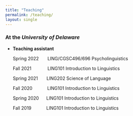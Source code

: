 ```yaml
---
title: "Teaching"
permalink: /teaching/
layout: single
---
```


### At the ***University of Delaware***

- **Teaching assistant**

  Spring 2022 &nbsp;&nbsp;&nbsp;&nbsp;&nbsp; LING/CGSC496/696 Psycholinguistics

  Fall 2021  &nbsp;&nbsp;&nbsp;&nbsp;&nbsp;&nbsp;&nbsp;&nbsp;&nbsp;&nbsp;&nbsp; LING101 Introduction to Linguistics

  Spring 2021 &nbsp;&nbsp;&nbsp;&nbsp;&nbsp; LING202 Science of Language

  Fall 2020 &nbsp;&nbsp;&nbsp;&nbsp;&nbsp;&nbsp;&nbsp;&nbsp;&nbsp;&nbsp; LING101 Introduction to Linguistics

  Spring 2020 &nbsp;&nbsp;&nbsp;&nbsp;&nbsp;LING101 Introduction to Linguistics

  Fall 2019 &nbsp;&nbsp;&nbsp;&nbsp;&nbsp;&nbsp;&nbsp;&nbsp;&nbsp;&nbsp; LING101 Introduction to Linguistics
